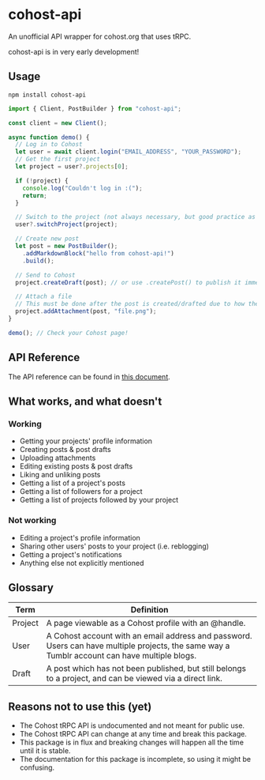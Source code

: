 # cohost-api

An unofficial API wrapper for cohost.org that uses tRPC.

cohost-api is in very early development!

## Usage

`npm install cohost-api`

```js
import { Client, PostBuilder } from "cohost-api";

const client = new Client();

async function demo() {
  // Log in to Cohost
  let user = await client.login("EMAIL_ADDRESS", "YOUR_PASSWORD");
  // Get the first project
  let project = user?.projects[0];

  if (!project) {
    console.log("Couldn't log in :(");
    return;
  }

  // Switch to the project (not always necessary, but good practice as some endpoints require it)
  user?.switchProject(project);

  // Create new post
  let post = new PostBuilder();
    .addMarkdownBlock("hello from cohost-api!")
    .build();

  // Send to Cohost
  project.createDraft(post); // or use .createPost() to publish it immediately

  // Attach a file
  // This must be done after the post is created/drafted due to how the Cohost API works
  project.addAttachment(post, "file.png");
}

demo(); // Check your Cohost page!
```

## API Reference

The API reference can be found in [this document](reference.md).

## What works, and what doesn't

### Working

- Getting your projects' profile information
- Creating posts & post drafts
- Uploading attachments
- Editing existing posts & post drafts
- Liking and unliking posts
- Getting a list of a project's posts
- Getting a list of followers for a project
- Getting a list of projects followed by your project

### Not working

- Editing a project's profile information
- Sharing other users' posts to your project (i.e. reblogging)
- Getting a project's notifications
- Anything else not explicitly mentioned

## Glossary

| Term    | Definition                                                                                                                                    |
| ------- | --------------------------------------------------------------------------------------------------------------------------------------------- |
| Project | A page viewable as a Cohost profile with an @handle.                                                                                          |
| User    | A Cohost account with an email address and password. Users can have multiple projects, the same way a Tumblr account can have multiple blogs. |
| Draft   | A post which has not been published, but still belongs to a project, and can be viewed via a direct link.                                     |

## Reasons not to use this (yet)

- The Cohost tRPC API is undocumented and not meant for public use.
- The Cohost tRPC API can change at any time and break this package.
- This package is in flux and breaking changes will happen all the time until it is stable.
- The documentation for this package is incomplete, so using it might be confusing.
